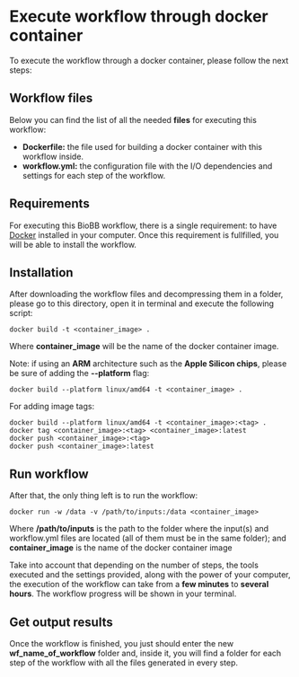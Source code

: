 # <a name="execute-wf"></a>Execute workflow through docker container

To execute the workflow through a docker container, please follow the next steps:

## <a name="files"></a>Workflow files

Below you can find the list of all the needed **files** for executing this workflow:

* **Dockerfile:** the file used for building a docker container with this workflow inside.
* **workflow.yml:** the configuration file with the I/O dependencies and settings for each step of the workflow.

## <a name="requirements"></a>Requirements

For executing this BioBB workflow, there is a single requirement: to have [Docker](https://docs.docker.com/engine/install/) installed in your computer. Once this requirement is fullfilled, you will be able to install the workflow.

## <a name="installation"></a>Installation

After downloading the workflow files and decompressing them in a folder, please go to this directory, open it in terminal and execute the following script:

    docker build -t <container_image> .

Where **container_image** will be the name of the docker container image.

Note: if using an **ARM** architecture such as the **Apple Silicon chips**, please be sure of adding the **--platform** flag:

    docker build --platform linux/amd64 -t <container_image> .

For adding image tags:

    docker build --platform linux/amd64 -t <container_image>:<tag> .
    docker tag <container_image>:<tag> <container_image>:latest
    docker push <container_image>:<tag>
    docker push <container_image>:latest

## <a name="run-wf"></a>Run workflow

After that, the only thing left is to run the workflow:

    docker run -w /data -v /path/to/inputs:/data <container_image>

Where **/path/to/inputs** is the path to the folder where the input(s) and workflow.yml files are located (all of them must be in the same folder); and **container_image** is the name of the docker container image

Take into account that depending on the number of steps, the tools executed and the settings provided, along with the power of your computer, the execution of the workflow can take from a **few minutes** to **several hours**. The workflow progress will be shown in your terminal.

## <a name="get-output"></a>Get output results

Once the workflow is finished, you just should enter the new **wf_name_of_workflow** folder and, inside it, you will find a folder for each step of the workflow with all the files generated in every step.
